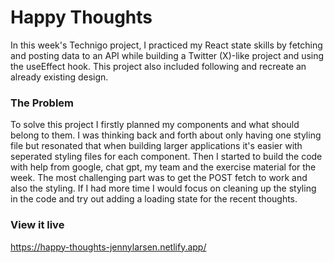# Happy Thoughts

In this week's Technigo project, I practiced my React state skills by fetching and posting data to an API while building a Twitter (X)-like project and using the useEffect hook. This project also included following and recreate an already existing design. 

### The Problem

To solve this project I firstly planned my components and what should belong to them. I was thinking back and forth about only having one styling file but resonated that when building larger applications it's easier with seperated styling files for each component. Then I started to build the code with help from google, chat gpt, my team and the exercise material for the week. The most challenging part was to get the POST fetch to work and also the styling. If I had more time I would focus on cleaning up the styling in the code and try out adding a loading state for the recent thoughts.

### View it live

https://happy-thoughts-jennylarsen.netlify.app/

